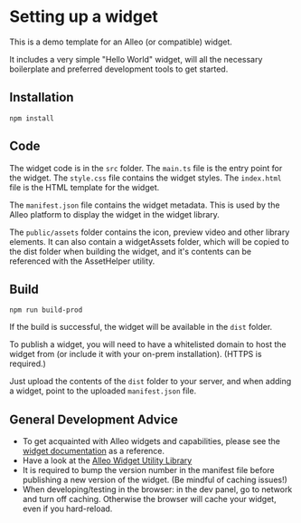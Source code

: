 # Setting up a widget

This is a demo template for an Alleo (or compatible) widget.

It includes a very simple "Hello World" widget, will all the necessary boilerplate and preferred development tools to get started.

## Installation

```npm install```

## Code

The widget code is in the `src` folder. The `main.ts` file is the entry point for the widget. The `style.css` file contains the widget styles. The `index.html` file is the HTML template for the widget. 

The `manifest.json` file contains the widget metadata. This is used by the Alleo platform to display the widget in the widget library.

The `public/assets` folder contains the icon, preview video and other library elements. It can also contain a widgetAssets folder, which will be copied to the dist folder when building the widget, and it's contents can be referenced with the AssetHelper utility.

## Build

```npm run build-prod```

If the build is successful, the widget will be available in the `dist` folder.

To publish a widget, you will need to have a whitelisted domain to host the widget from (or include it with your on-prem installation). (HTTPS is required.)

Just upload the contents of the `dist` folder to your server, and when adding a widget, point to the uploaded `manifest.json` file.


## General Development Advice

 - To get acquainted with Alleo widgets and capabilities, please see the [widget documentation](https://meet.withalleo.com/widget-docs/) as a reference.
 - Have a look at the [Alleo Widget Utility Library](https://www.npmjs.com/package/@withalleo/alleo-widget)
 - It is required to bump the version number in the manifest file before publishing a new version of the widget. (Be mindful of caching issues!)
 - When developing/testing in the browser: in the dev panel, go to network and turn off caching. Otherwise the browser will cache your widget, even if you hard-reload.
